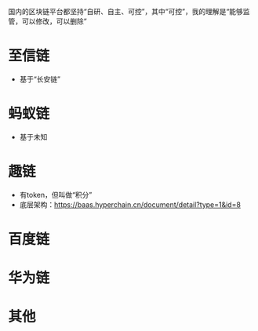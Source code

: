 国内的区块链平台都坚持“自研、自主、可控”，其中“可控”，我的理解是“能够监管，可以修改，可以删除”


# 至信链

- 基于“长安链”

# 蚂蚁链

- 基于未知


# 趣链

- 有token，但叫做“积分”
- 底层架构：https://baas.hyperchain.cn/document/detail?type=1&id=8

# 百度链

# 华为链

# 其他


